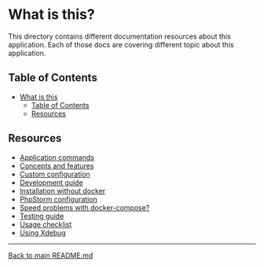 # What is this?

This directory contains different documentation resources about this
application. Each of those docs are covering different topic about this
application.

## Table of Contents

* [What is this](#what-is-this)
  * [Table of Contents](#table-of-contents)
  * [Resources](#resources)

## Resources

* [Application commands](COMMANDS.md)
* [Concepts and features](CONCEPTS_AND_FEATURES.md)
* [Custom configuration](CUSTOM_CONFIGURATION.md)
* [Development guide](DEVELOPMENT.md)
* [Installation without docker](INSTALLATION_WITHOUT_DOCKER.md)
* [PhpStorm configuration](PHPSTORM.md)
* [Speed problems with docker-compose?](SPEED_UP_DOCKER_COMPOSE.md)
* [Testing guide](TESTING.md)
* [Usage checklist](USAGE_CHECKLIST.md)
* [Using Xdebug](XDEBUG.md)

---

[Back to main README.md](../README.md)
